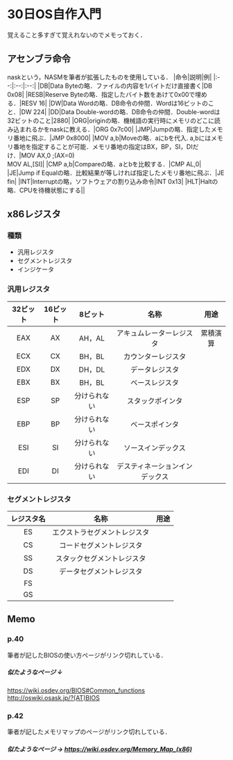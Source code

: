 #  30日OS自作入門
覚えること多すぎて覚えれないのでメモっておく．

## アセンブラ命令
naskという，NASMを筆者が拡張したものを使用している．
|命令|説明|例|
|:--:|:--:|:--:|
|DB|Data Byteの略．ファイルの内容を1バイトだけ直接書く|DB 0x08|
|RESB|Reserve Byteの略．指定したバイト数をあけて0x00で埋める．|RESV 16|
|DW|Data Wordの略．DB命令の仲間．Wordは16ビットのこと．|DW 224|
|DD|Data Double-wordの略．DB命令の仲間．Double-wordは32ビットのこと|2880|
|ORG|originの略．機械語の実行時にメモリのどこに読み込まれるかをnaskに教える．|ORG 0x7c00|
|JMP|Jumpの略．指定したメモリ番地に飛ぶ．|JMP 0x8000|
|MOV a,b|Moveの略．aにbを代入. a,bにはメモリ番地を指定することが可能．メモリ番地の指定はBX，BP，SI，DIだけ．|MOV AX,0 ;(AX=0) <br> MOV AL,[SI]|
|CMP a,b|Compareの略．aとbを比較する．|CMP AL,0|
|JE|Jump if Equalの略．比較結果が等しければ指定したメモリ番地に飛ぶ．|JE fin|
|INT|Interruptの略，ソフトウェアの割り込み命令|INT 0x13|
|HLT|Haltの略．CPUを待機状態にする||

## x86レジスタ
### 種類
- 汎用レジスタ
- セグメントレジスタ
- インジケータ
### 汎用レジスタ
|32ビット|16ビット|8ビット|名称|用途|
|:--:|:--:|:--:|:--:|:--:|
|EAX|AX|AH，AL|アキュムレーターレジスタ|累積演算|
|ECX|CX|BH，BL|カウンターレジスタ||
|EDX|DX|DH，DL|データレジスタ||
|EBX|BX|BH，BL|ベースレジスタ||
|ESP|SP|分けられない|スタックポインタ||
|EBP|BP|分けられない|ベースポインタ|
|ESI|SI|分けられない|ソースインデックス|
|EDI|DI|分けられない|デスティネーションインデックス|

### セグメントレジスタ
|レジスタ名|名称|用途|
|:--:|:--:|:--:|
|ES|エクストラセグメントレジスタ||
|CS|コードセグメントレジスタ||
|SS|スタックセグメントレジスタ||
|DS|データセグメントレジスタ||
|FS|||
|GS|||


## Memo
### p.40
筆者が記したBIOSの使い方ページがリンク切れしている．  
##### 似たようなページ ↓  
<https://wiki.osdev.org/BIOS#Common_functions>  
<http://oswiki.osask.jp/?(AT)BIOS>
### p.42
筆者が記したメモリマップのページがリンク切れしている．
##### 似たようなページ → <https://wiki.osdev.org/Memory_Map_(x86)>

